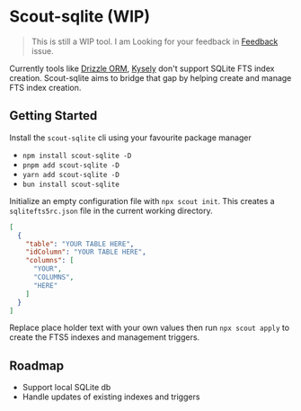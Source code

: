 # Scout-sqlite (WIP)

> This is still a WIP tool. I am Looking for your feedback in [Feedback](https://github.com/JayJamieson/scout-sqlite/issues/1) issue.

Currently tools like [Drizzle ORM](https://orm.drizzle.team/docs/overview), [Kysely](https://kysely.dev/docs/intro) don't support SQLite FTS index creation. Scout-sqlite aims to bridge that gap by helping create and manage FTS index creation.

## Getting Started

Install the `scout-sqlite` cli using your favourite package manager

- `npm install scout-sqlite -D`
- `pnpm add scout-sqlite -D`
- `yarn add scout-sqlite -D`
- `bun install scout-sqlite`

Initialize an empty configuration file with `npx scout init`. This creates a `sqlitefts5rc.json` file in the current working directory.

```json
[
  {
    "table": "YOUR TABLE HERE",
    "idColumn": "YOUR TABLE HERE",
    "columns": [
      "YOUR",
      "COLUMNS",
      "HERE"
    ]
  }
]
```

Replace place holder text with your own values then run `npx scout apply` to create the FTS5 indexes and management triggers.

## Roadmap

- Support local SQLite db
- Handle updates of existing indexes and triggers
